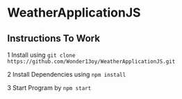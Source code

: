 # WeatherApplicationJS

## Instructions To Work

1 Install using `git clone https://github.com/Wonder13oy/WeatherApplicationJS.git`

2 Install Dependencies using `npm install`

3 Start Program by `npm start`

